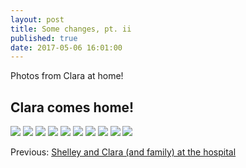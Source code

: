```yaml
---
layout: post
title: Some changes, pt. ii
published: true
date: 2017-05-06 16:01:00
---
```


Photos from Clara at home!

## Clara comes home!

![](https://s26.postimg.org/om6hpk6p5/DSCF8431.jpg)
![](https://s26.postimg.org/ghydktka1/DSCF8436.jpg)
![](https://s26.postimg.org/ucwo3aep5/DSCF8448.jpg)
![](https://s26.postimg.org/nnq4n9td5/DSCF8451.jpg)
![](https://s26.postimg.org/3ue0ukfzd/DSCF8479.jpg)
![](https://s26.postimg.org/ugqhjjk6h/DSCF8489.jpg)
![](https://s26.postimg.org/cs3c5nxt5/DSCF8498.jpg)
![](https://s26.postimg.org/ysjomagh5/DSCF8524.jpg)
![](https://s26.postimg.org/kamheap61/DSCF8546.jpg)
![](https://s26.postimg.org/l1f7k2rjd/DSCF8564.jpg)

Previous: [Shelley and Clara (and family) at the hospital](http://www.teamrubin.us/some-changes-iv)
